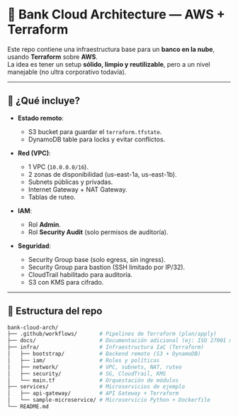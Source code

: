 # 🏦 Bank Cloud Architecture — AWS + Terraform

Este repo contiene una infraestructura base para un **banco en la nube**, usando **Terraform** sobre **AWS**.  
La idea es tener un setup **sólido, limpio y reutilizable**, pero a un nivel manejable (no ultra corporativo todavía).

---

## 🚀 ¿Qué incluye?

- **Estado remoto**:
  - S3 bucket para guardar el `terraform.tfstate`.
  - DynamoDB table para locks y evitar conflictos.

- **Red (VPC)**:
  - 1 VPC (`10.0.0.0/16`).
  - 2 zonas de disponibilidad (us-east-1a, us-east-1b).
  - Subnets públicas y privadas.
  - Internet Gateway + NAT Gateway.
  - Tablas de ruteo.

- **IAM**:
  - Rol **Admin**.
  - Rol **Security Audit** (solo permisos de auditoría).

- **Seguridad**:
  - Security Group base (solo egress, sin ingress).
  - Security Group para bastion (SSH limitado por IP/32).
  - CloudTrail habilitado para auditoría.
  - S3 con KMS para cifrado.

---

## 📂 Estructura del repo

```bash
bank-cloud-arch/
├── .github/workflows/       # Pipelines de Terraform (plan/apply)
├── docs/                    # Documentación adicional (ej: ISO 27001 mapeo)
├── infra/                   # Infraestructura IaC (Terraform)
│   ├── bootstrap/           # Backend remoto (S3 + DynamoDB)
│   ├── iam/                 # Roles y políticas
│   ├── network/             # VPC, subnets, NAT, ruteo
│   ├── security/            # SG, CloudTrail, KMS
│   └── main.tf              # Orquestación de módulos
├── services/                # Microservicios de ejemplo
│   ├── api-gateway/         # API Gateway + Terraform
│   └── sample-microservice/ # Microservicio Python + Dockerfile
└── README.md

